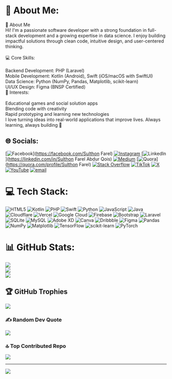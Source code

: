 # 💫 About Me:
🌟 About Me<br>Hi! I'm a passionate software developer with a strong foundation in full-stack development and a growing expertise in data science. I enjoy building impactful solutions through clean code, intuitive design, and user-centered thinking.<br><br>💻 Core Skills:<br><br>Backend Development: PHP (Laravel)<br>Mobile Development: Kotlin (Android), Swift (iOS/macOS with SwiftUI)<br>Data Science: Python (NumPy, Pandas, Matplotlib, scikit-learn)<br>UI/UX Design: Figma (BNSP Certified)<br>🎯 Interests:<br><br>Educational games and social solution apps<br>Blending code with creativity<br>Rapid prototyping and learning new technologies<br>I love turning ideas into real-world applications that improve lives. Always learning, always building 🚀<br>


## 🌐 Socials:
[![Facebook](https://img.shields.io/badge/Facebook-%231877F2.svg?logo=Facebook&logoColor=white)](https://facebook.com/Sulthon Farel) [![Instagram](https://img.shields.io/badge/Instagram-%23E4405F.svg?logo=Instagram&logoColor=white)](https://instagram.com/farel_sulthonn) [![LinkedIn](https://img.shields.io/badge/LinkedIn-%230077B5.svg?logo=linkedin&logoColor=white)](https://linkedin.com/in/Sulthon Farel Abdur Qois) [![Medium](https://img.shields.io/badge/Medium-12100E?logo=medium&logoColor=white)](https://medium.com/@sulthon.farel29) [![Quora](https://img.shields.io/badge/Quora-%23B92B27.svg?logo=Quora&logoColor=white)](https://quora.com/profile/Sulthon Farel) [![Stack Overflow](https://img.shields.io/badge/-Stackoverflow-FE7A16?logo=stack-overflow&logoColor=white)](https://stackoverflow.com/users/29026334) [![TikTok](https://img.shields.io/badge/TikTok-%23000000.svg?logo=TikTok&logoColor=white)](https://tiktok.com/@esfarel27) [![X](https://img.shields.io/badge/X-black.svg?logo=X&logoColor=white)](https://x.com/sulthonfarel) [![YouTube](https://img.shields.io/badge/YouTube-%23FF0000.svg?logo=YouTube&logoColor=white)](https://youtube.com/@esfarel27) [![email](https://img.shields.io/badge/Email-D14836?logo=gmail&logoColor=white)](mailto:sulthon.farel29@gmail.com) 

# 💻 Tech Stack:
![HTML5](https://img.shields.io/badge/html5-%23E34F26.svg?style=flat-square&logo=html5&logoColor=white) ![Kotlin](https://img.shields.io/badge/kotlin-%237F52FF.svg?style=flat-square&logo=kotlin&logoColor=white) ![PHP](https://img.shields.io/badge/php-%23777BB4.svg?style=flat-square&logo=php&logoColor=white) ![Swift](https://img.shields.io/badge/swift-F54A2A?style=flat-square&logo=swift&logoColor=white) ![Python](https://img.shields.io/badge/python-3670A0?style=flat-square&logo=python&logoColor=ffdd54) ![JavaScript](https://img.shields.io/badge/javascript-%23323330.svg?style=flat-square&logo=javascript&logoColor=%23F7DF1E) ![Java](https://img.shields.io/badge/java-%23ED8B00.svg?style=flat-square&logo=openjdk&logoColor=white) ![Cloudflare](https://img.shields.io/badge/Cloudflare-F38020?style=flat-square&logo=Cloudflare&logoColor=white) ![Vercel](https://img.shields.io/badge/vercel-%23000000.svg?style=flat-square&logo=vercel&logoColor=white) ![Google Cloud](https://img.shields.io/badge/GoogleCloud-%234285F4.svg?style=flat-square&logo=google-cloud&logoColor=white) ![Firebase](https://img.shields.io/badge/firebase-%23039BE5.svg?style=flat-square&logo=firebase) ![Bootstrap](https://img.shields.io/badge/bootstrap-%238511FA.svg?style=flat-square&logo=bootstrap&logoColor=white) ![Laravel](https://img.shields.io/badge/laravel-%23FF2D20.svg?style=flat-square&logo=laravel&logoColor=white) ![SQLite](https://img.shields.io/badge/sqlite-%2307405e.svg?style=flat-square&logo=sqlite&logoColor=white) ![MySQL](https://img.shields.io/badge/mysql-4479A1.svg?style=flat-square&logo=mysql&logoColor=white) ![Adobe XD](https://img.shields.io/badge/Adobe%20XD-470137?style=flat-square&logo=Adobe%20XD&logoColor=#FF61F6) ![Canva](https://img.shields.io/badge/Canva-%2300C4CC.svg?style=flat-square&logo=Canva&logoColor=white) ![Dribbble](https://img.shields.io/badge/Dribbble-EA4C89?style=flat-square&logo=dribbble&logoColor=white) ![Figma](https://img.shields.io/badge/figma-%23F24E1E.svg?style=flat-square&logo=figma&logoColor=white) ![Pandas](https://img.shields.io/badge/pandas-%23150458.svg?style=flat-square&logo=pandas&logoColor=white) ![NumPy](https://img.shields.io/badge/numpy-%23013243.svg?style=flat-square&logo=numpy&logoColor=white) ![Matplotlib](https://img.shields.io/badge/Matplotlib-%23ffffff.svg?style=flat-square&logo=Matplotlib&logoColor=black) ![TensorFlow](https://img.shields.io/badge/TensorFlow-%23FF6F00.svg?style=flat-square&logo=TensorFlow&logoColor=white) ![scikit-learn](https://img.shields.io/badge/scikit--learn-%23F7931E.svg?style=flat-square&logo=scikit-learn&logoColor=white) ![PyTorch](https://img.shields.io/badge/PyTorch-%23EE4C2C.svg?style=flat-square&logo=PyTorch&logoColor=white)
# 📊 GitHub Stats:
![](https://github-readme-stats.vercel.app/api?username=sulthonfarel&theme=darcula&hide_border=true&include_all_commits=true&count_private=false)<br/>
![](https://nirzak-streak-stats.vercel.app/?user=sulthonfarel&theme=darcula&hide_border=true)<br/>
![](https://github-readme-stats.vercel.app/api/top-langs/?username=sulthonfarel&theme=darcula&hide_border=true&include_all_commits=true&count_private=false&layout=compact)

## 🏆 GitHub Trophies
![](https://github-profile-trophy.vercel.app/?username=sulthonfarel&theme=tokyonight&no-frame=false&no-bg=true&margin-w=4)

### ✍️ Random Dev Quote
![](https://quotes-github-readme.vercel.app/api?type=horizontal&theme=radical)

### 🔝 Top Contributed Repo
![](https://github-contributor-stats.vercel.app/api?username=sulthonfarel&limit=5&theme=dark&combine_all_yearly_contributions=true)

---
[![](https://visitcount.itsvg.in/api?id=sulthonfarel&icon=0&color=0)](https://visitcount.itsvg.in)

<!-- Proudly created with GPRM ( https://gprm.itsvg.in ) -->
